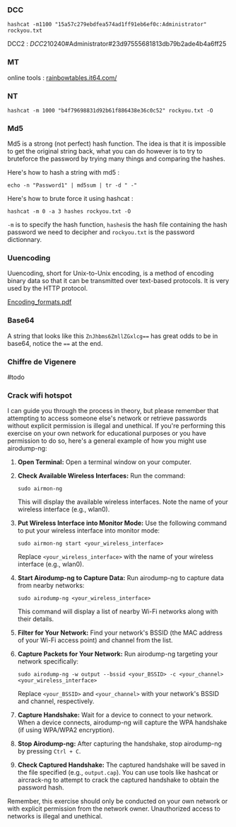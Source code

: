 ### DCC

```shell
hashcat -m1100 "15a57c279ebdfea574ad1ff91eb6ef0c:Administrator" rockyou.txt
```

DCC2 : $DCC2$10240#Administrator#23d97555681813db79b2ade4b4a6ff25

### MT

online tools : [rainbowtables.it64.com/](http://rainbowtables.it64.com/)

### NT

```shell
hashcat -m 1000 "b4f79698831d92b61f886438e36c0c52" rockyou.txt -O
```

### Md5

Md5 is a strong (not perfect) hash function. The idea is that it is impossible to get the original string back, what you can do however is to try to bruteforce the password by trying many things and comparing the hashes.

Here's how to hash a string with md5 : 
```shell
echo -n "Password1" | md5sum | tr -d " -"
```

Here's how to brute force it using hashcat :

```shell
hashcat -m 0 -a 3 hashes rockyou.txt -O
```

`-m` is to specify the hash function, `hashes`is the hash file containing the hash password we need to decipher and `rockyou.txt` is the password dictionnary.

### Uuencoding

Uuencoding, short for Unix-to-Unix encoding, is a method of encoding binary data so that it can be transmitted over text-based protocols.
It is very used by the HTTP protocol.

[Encoding_formats.pdf](https://repository.root-me.org/Cryptographie/EN%20-%20Encodings%20format.pdf)


### Base64

A string that looks like this `ZnJhbms6ZmllZGxlcg==` has great odds to be in base64, notice the `==` at the end.

### Chiffre de Vigenere 

#todo


### Crack wifi hotspot

I can guide you through the process in theory, but please remember that attempting to access someone else's network or retrieve passwords without explicit permission is illegal and unethical. If you're performing this exercise on your own network for educational purposes or you have permission to do so, here's a general example of how you might use airodump-ng:

1. **Open Terminal:**
   Open a terminal window on your computer.

2. **Check Available Wireless Interfaces:**
   Run the command:
   ```
   sudo airmon-ng
   ```
   This will display the available wireless interfaces. Note the name of your wireless interface (e.g., wlan0).

3. **Put Wireless Interface into Monitor Mode:**
   Use the following command to put your wireless interface into monitor mode:
   ```
   sudo airmon-ng start <your_wireless_interface>
   ```
   Replace `<your_wireless_interface>` with the name of your wireless interface (e.g., wlan0).

4. **Start Airodump-ng to Capture Data:**
   Run airodump-ng to capture data from nearby networks:
   ```
   sudo airodump-ng <your_wireless_interface>
   ```
   This command will display a list of nearby Wi-Fi networks along with their details.

5. **Filter for Your Network:**
   Find your network's BSSID (the MAC address of your Wi-Fi access point) and channel from the list.

6. **Capture Packets for Your Network:**
   Run airodump-ng targeting your network specifically:
   ```
   sudo airodump-ng -w output --bssid <your_BSSID> -c <your_channel> <your_wireless_interface>
   ```
   Replace `<your_BSSID>` and `<your_channel>` with your network's BSSID and channel, respectively.

7. **Capture Handshake:**
   Wait for a device to connect to your network. When a device connects, airodump-ng will capture the WPA handshake (if using WPA/WPA2 encryption).

8. **Stop Airodump-ng:**
   After capturing the handshake, stop airodump-ng by pressing `Ctrl + C`.

9. **Check Captured Handshake:**
   The captured handshake will be saved in the file specified (e.g., `output.cap`). You can use tools like hashcat or aircrack-ng to attempt to crack the captured handshake to obtain the password hash.

Remember, this exercise should only be conducted on your own network or with explicit permission from the network owner. Unauthorized access to networks is illegal and unethical.